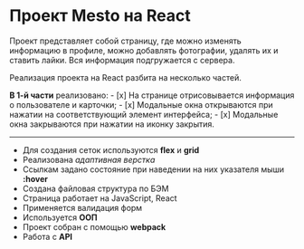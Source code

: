 # Проект Mesto на React
Проект представляет собой страницу, где можно изменять информацию в профиле, можно добавлять фотографии, удалять их и ставить лайки. Вся информация подгружается с сервера.

Реализация проекта на React разбита на несколько частей.

**В 1-й части** реализовано: 
	- [x] На странице отрисовывается информация о пользователе и карточки;
	- [x] Модальные окна открываются при нажатии на соответствующий элемент интерфейса;
	- [x] Модальные окна закрываются при нажатии на иконку закрытия.
					
***
* Для создания сеток используются **flex** и **grid** 
* Реализована *адаптивная верстка*
* Ссылкам задано состояние при наведении на них указателя мыши **:hover**
* Создана файловая структура по БЭМ
* Страница работает на JavaScript, React
* Применяется валидация форм
* Используется **ООП**
* Проект собран с помощью **webpack**
* Работа с **API**



